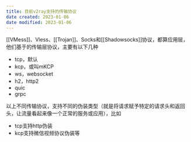 ```yaml
---
title: 目前v2ray支持的传输协议
date created: 2023-01-06
date modified: 2023-01-06
---
```


[[VMess]]、Vless、[[Trojan]]、Socks和[[Shadowsocks]]协议，都算应用层，他们基于的传输层协议，主要有以下几种

- tcp，默认
- kcp，或叫mKCP
- ws，websocket
- h2，http2
- quic
- grpc

以上不同传输协议，支持不同的伪装类型（就是将请求赋予特定的请求头和返回头，让流量看起来像一个正常的服务或应用），比如

- tcp支持http伪装
- kcp支持微信视频协议伪装等

